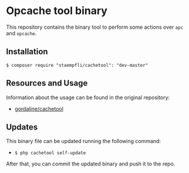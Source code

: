 # Opcache tool binary

This repository contains the binary tool to perform some actions over `apc` and `opcache`.

## Installation

```
$ composer require "staempfli/cachetool": "dev-master"
```

## Resources and Usage
Information about the usage can be found in the original repository:

- [gordaline/cachetool](https://github.com/gordalina/cachetool)

## Updates
This binary file can be updated running the following command:

- `$ php cachetool self-update`

After that, you can commit the updated binary and push it to the repo.

